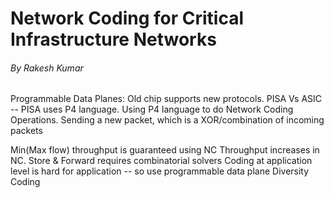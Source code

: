 # Network Coding for Critical Infrastructure Networks 
###### By Rakesh Kumar

Programmable Data Planes: Old chip supports new protocols.
PISA Vs ASIC -- PISA uses P4 language.
Using P4 language to do Network Coding Operations. 
Sending a new packet, which is a XOR/combination of incoming packets

Min(Max flow) throughput is guaranteed using NC
Throughput increases in NC. 
Store & Forward requires combinatorial solvers
Coding at application level is hard for application -- so use programmable data plane
Diversity Coding




